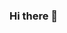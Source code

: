 ### Hi there 👋

<!--
**Ainka97/Ainka97** is a ✨ _special_ ✨ repository because its `README.md` (this file) appears on your GitHub profile.

Here are some ideas to get you started:

- 🔭 I’m currently working on ...
- 🌱 I’m currently learning python
- 👯 I’m looking to collaborate on mathematical optimization problems.
- 🤔 I’m looking for help with ORproblems
- 💬 Ask me about operations research,mathematical prog
- 📫 How to reach me: ...
- 😄 Pronouns: ...
- ⚡ Fun fact: ...
-->
